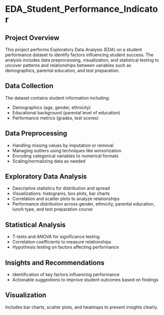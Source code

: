 # EDA_Student_Performance_Indicator

## Project Overview
This project performs Exploratory Data Analysis (EDA) on a student performance dataset to identify factors influencing student success. The analysis includes data preprocessing, visualization, and statistical testing to uncover patterns and relationships between variables such as demographics, parental education, and test preparation.

## Data Collection
The dataset contains student information including:
- Demographics (age, gender, ethnicity)
- Educational background (parental level of education)
- Performance metrics (grades, test scores)

## Data Preprocessing
- Handling missing values by imputation or removal
- Managing outliers using techniques like winsorization
- Encoding categorical variables to numerical formats
- Scaling/normalizing data as needed

## Exploratory Data Analysis
- Descriptive statistics for distribution and spread
- Visualizations: histograms, box plots, bar charts
- Correlation and scatter plots to analyze relationships
- Performance distribution across gender, ethnicity, parental education, lunch type, and test preparation course

## Statistical Analysis
- T-tests and ANOVA for significance testing
- Correlation coefficients to measure relationships
- Hypothesis testing on factors affecting performance

## Insights and Recommendations
- Identification of key factors influencing performance
- Actionable suggestions to improve student outcomes based on findings

## Visualization
Includes bar charts, scatter plots, and heatmaps to present insights clearly.
